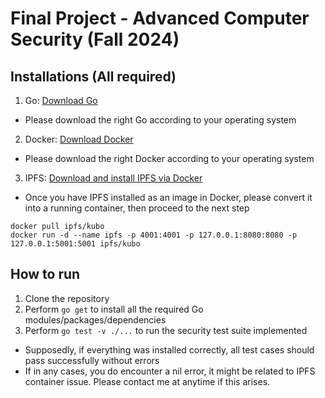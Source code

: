 # Final Project - Advanced Computer Security (Fall 2024)

## Installations (All required)
1. Go: [Download Go](https://go.dev/doc/install)
  - Please download the right Go according to your operating system
2. Docker: [Download Docker](https://www.docker.com/products/docker-desktop/)
  - Please download the right Docker according to your operating system
3. IPFS: [Download and install IPFS via Docker](https://docs.ipfs.tech/install/run-ipfs-inside-docker/#set-up)
  - Once you have IPFS installed as an image in Docker, please convert it into a running container, then proceed to the next step
  ```
  docker pull ipfs/kubo
  docker run -d --name ipfs -p 4001:4001 -p 127.0.0.1:8080:8080 -p 127.0.0.1:5001:5001 ipfs/kubo
```

## How to run
1. Clone the repository
2. Perform `go get` to install all the required Go modules/packages/dependencies
3. Perform `go test -v ./...` to run the security test suite implemented
  - Supposedly, if everything was installed correctly, all test cases should pass successfully without errors
  - If in any cases, you do encounter a nil error, it might be related to IPFS container issue. Please contact me at anytime if this arises.

